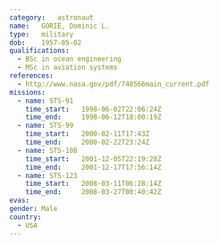```yaml
---
category:	astronaut
name:	GORIE, Dominic L.
type:	military
dob:	1957-05-02
qualifications:
  - BSc in ocean engineering
  - MSc in aviation systems
references:
  - http://www.nasa.gov/pdf/740566main_current.pdf
missions:
  - name: STS-91
    time_start:   1998-06-02T22:06:24Z
    time_end:     1998-06-12T18:00:19Z
  - name: STS-99
    time_start:   2000-02-11T17:43Z
    time_end:     2000-02-22T23:24Z
  - name: STS-108
    time_start:   2001-12-05T22:19:28Z
    time_end:     2001-12-17T17:56:14Z
  - name: STS-123
    time_start:   2008-03-11T06:28:14Z
    time_end:     2008-03-27T00:40:42Z
evas:
gender:	Male
country:
  - USA
---
```

